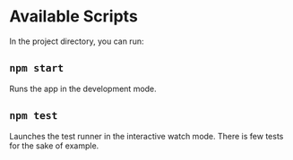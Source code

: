 # Available Scripts

In the project directory, you can run:

## `npm start`

Runs the app in the development mode.

## `npm test`

Launches the test runner in the interactive watch mode.
There is few tests for the sake of example.
